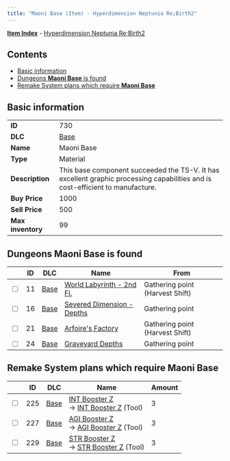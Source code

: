 ```yaml
---
title: "Maoni Base (Item) - Hyperdimension Neptunia Re;Birth2"
---
```


[**Item Index**](/neptunia/rb2/item/index.html) - [Hyperdimension Neptunia Re;Birth2](/neptunia/rb2)

## Contents

- [Basic information](#basic-information)
- [Dungeons **Maoni Base** is found](#dungeons-maoni-base-is-found)
- [Remake System plans which require **Maoni Base**](#remake-system-plans-which-require-maoni-base)

## Basic information

|   |   |
| -- | -- |
| **ID** | 730 |
| **DLC** | [Base](/neptunia/rb2/dlc/0-base.html) |
| **Name** | Maoni Base |
| **Type** | Material |
| **Description** | This base component succeeded the TS-V. It has excellent graphic processing capabilities and is cost-efficient to manufacture. |
| **Buy Price** | 1000 |
| **Sell Price** | 500 |
| **Max inventory** | 99 |

## Dungeons **Maoni Base** is found

|    | ID | DLC | Name | From |
| -- | -- | --- | ---- | ---- |
| <input type="checkbox" id="rb2-dungeon-0-11" class="trackbox" /> | 11 | [Base](/neptunia/rb2/dlc/0-base.html) | [World Labyrinth - 2nd Fl.](/neptunia/rb2/dungeon/0-11-world-labyrinth-2nd-fl.html) | Gathering point (Harvest Shift) |
| <input type="checkbox" id="rb2-dungeon-0-16" class="trackbox" /> | 16 | [Base](/neptunia/rb2/dlc/0-base.html) | [Severed Dimension - Depths](/neptunia/rb2/dungeon/0-16-severed-dimension-depths.html) | Gathering point |
| <input type="checkbox" id="rb2-dungeon-0-21" class="trackbox" /> | 21 | [Base](/neptunia/rb2/dlc/0-base.html) | [Arfoire's Factory](/neptunia/rb2/dungeon/0-21-arfoires-factory.html) | Gathering point (Harvest Shift) |
| <input type="checkbox" id="rb2-dungeon-0-24" class="trackbox" /> | 24 | [Base](/neptunia/rb2/dlc/0-base.html) | [Graveyard Depths](/neptunia/rb2/dungeon/0-24-graveyard-depths.html) | Gathering point |

## Remake System plans which require **Maoni Base**

|    | ID | DLC | Name | Amount |
| -- | -- | --- | ---- | ------ |
| <input type="checkbox" id="rb2-remake-0-225" class="trackbox" /> | 225 | [Base](/neptunia/rb2/dlc/0-base.html) | [INT Booster Z](/neptunia/rb2/remake/0-225-int-booster-z.html)<br />→ [INT Booster Z](/neptunia/rb2/item/0-30-int-booster-z.html) (Tool) | 3 |
| <input type="checkbox" id="rb2-remake-0-227" class="trackbox" /> | 227 | [Base](/neptunia/rb2/dlc/0-base.html) | [AGI Booster Z](/neptunia/rb2/remake/0-227-agi-booster-z.html)<br />→ [AGI Booster Z](/neptunia/rb2/item/0-32-agi-booster-z.html) (Tool) | 3 |
| <input type="checkbox" id="rb2-remake-0-229" class="trackbox" /> | 229 | [Base](/neptunia/rb2/dlc/0-base.html) | [STR Booster Z](/neptunia/rb2/remake/0-229-str-booster-z.html)<br />→ [STR Booster Z](/neptunia/rb2/item/0-34-str-booster-z.html) (Tool) | 3 |